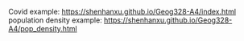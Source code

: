 Covid example: https://shenhanxu.github.io/Geog328-A4/index.html
population density example: https://shenhanxu.github.io/Geog328-A4/pop_density.html